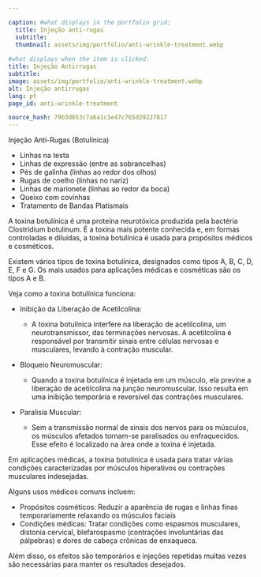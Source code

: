 ```yaml
---

caption: #what displays in the portfolio grid:
  title: Injeção anti-rugas
  subtitle: 
  thumbnail: assets/img/portfolio/anti-wrinkle-treatment.webp
  
#what displays when the item is clicked:
title: Injeção Antirrugas
subtitle: 
image: assets/img/portfolio/anti-wrinkle-treatment.webp
alt: Injeção antirrugas
lang: pt
page_id: anti-wrinkle-treatment

source_hash: 79b3d653c7a6a1c1e47c765d29227817
---
```

Injeção Anti-Rugas (Botulínica)
- Linhas na testa
- Linhas de expressão (entre as sobrancelhas)
- Pés de galinha (linhas ao redor dos olhos)
- Rugas de coelho (linhas no nariz)
- Linhas de marionete (linhas ao redor da boca)
- Queixo com covinhas
- Tratamento de Bandas Platismais

A toxina botulínica é uma proteína neurotóxica produzida pela bactéria Clostridium botulinum. É a toxina mais potente conhecida e, em formas controladas e diluídas, a toxina botulínica é usada para propósitos médicos e cosméticos.

Existem vários tipos de toxina botulínica, designados como tipos A, B, C, D, E, F e G. Os mais usados para aplicações médicas e cosméticas são os tipos A e B.

Veja como a toxina botulínica funciona:
- Inibição da Liberação de Acetilcolina:
   - A toxina botulínica interfere na liberação de acetilcolina, um neurotransmissor, das terminações nervosas. A acetilcolina é responsável por transmitir sinais entre células nervosas e musculares, levando à contração muscular.

- Bloqueio Neuromuscular:
   - Quando a toxina botulínica é injetada em um músculo, ela previne a liberação de acetilcolina na junção neuromuscular. Isso resulta em uma inibição temporária e reversível das contrações musculares.

- Paralisia Muscular:
   - Sem a transmissão normal de sinais dos nervos para os músculos, os músculos afetados tornam-se paralisados ou enfraquecidos. Esse efeito é localizado na área onde a toxina é injetada.

Em aplicações médicas, a toxina botulínica é usada para tratar várias condições caracterizadas por músculos hiperativos ou contrações musculares indesejadas.

Alguns usos médicos comuns incluem:
- Propósitos cosméticos: Reduzir a aparência de rugas e linhas finas temporariamente relaxando os músculos faciais
- Condições médicas: Tratar condições como espasmos musculares, distonia cervical, blefarospasmo (contrações involuntárias das pálpebras) e dores de cabeça crônicas de enxaqueca. 

Além disso, os efeitos são temporários e injeções repetidas muitas vezes são necessárias para manter os resultados desejados.
